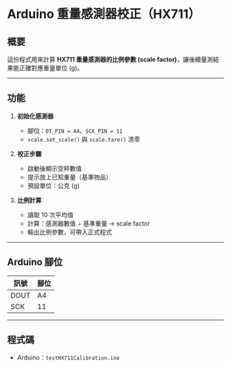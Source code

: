 # Arduino 重量感測器校正（HX711）

## 概要
這份程式用來計算 **HX711 重量感測器的比例參數 (scale factor)**，讓後續量測結果能正確對應重量單位 (g)。

---

## 功能
1. **初始化感測器**
   - 腳位：`DT_PIN = A4`、`SCK_PIN = 11`
   - `scale.set_scale()` 與 `scale.tare()` 清零

2. **校正步驟**
   - 啟動後顯示空秤數值
   - 提示放上已知重量（基準物品）
   - 預設單位：公克 (g)

3. **比例計算**
   - 讀取 10 次平均值
   - 計算：感測器數值 ÷ 基準重量 → scale factor
   - 輸出比例參數，可帶入正式程式

---

## Arduino 腳位
| 訊號 | 腳位 |
|------|------|
| DOUT | A4   |
| SCK  | 11   |

---

## 程式碼
- Arduino：`testHX711Calibration.ino`
